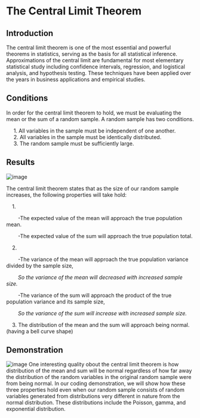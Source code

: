 # The Central Limit Theorem
## Introduction
The central limit theorem is one of the most essential and powerful theorems in statistics, serving as the basis for all statistical inference. Approximations of the central limit are fundamental for most elementary statistical study including confidence intervals, regression, and logistical analysis, and hypothesis testing. These techniques have been applied over the years in business applications and empirical studies. 

## Conditions
In order for the central limit theorem to hold, we must be evaluating the mean or the sum of a random sample. A random sample has two conditions.

&nbsp;&nbsp;&nbsp;&nbsp; 1. All variables in the sample must be independent of one another.      
&nbsp;&nbsp;&nbsp;&nbsp; 2. All variables in the sample must be identically distributed.        
&nbsp;&nbsp;&nbsp;&nbsp; 3. The random sample must be sufficiently large.  
        
## Results
![image](https://user-images.githubusercontent.com/63396651/137059587-cda3074c-e3fd-487f-aa28-ada426c68315.png)

The central limit theorem states that as the size of our random sample increases, the following properties will take hold:

&nbsp;&nbsp;&nbsp;&nbsp;1. 

&nbsp;&nbsp;&nbsp;&nbsp;&nbsp;&nbsp;&nbsp;&nbsp;-The expected value of the mean will approach the true population mean.  

&nbsp;&nbsp;&nbsp;&nbsp;&nbsp;&nbsp;&nbsp;&nbsp;-The expected value of the sum will approach the true population total.

&nbsp;&nbsp;&nbsp;&nbsp;2.

&nbsp;&nbsp;&nbsp;&nbsp;&nbsp;&nbsp;&nbsp;&nbsp;-The variance of the mean will approach the true population variance divided by the sample size, 

&nbsp;&nbsp;&nbsp;&nbsp;&nbsp;&nbsp;&nbsp;&nbsp;*So the variance of the mean will decreased with increased sample size.*

&nbsp;&nbsp;&nbsp;&nbsp;&nbsp;&nbsp;&nbsp;&nbsp;-The variance of the sum will approach the product of the true population variance and its sample size, 

&nbsp;&nbsp;&nbsp;&nbsp;&nbsp;&nbsp;&nbsp;&nbsp;*So the variance of the sum will increase with increased sample size.*

&nbsp;&nbsp;&nbsp;&nbsp;3. The distribution of the mean and the sum will approach being normal. (having a bell curve shape)

## Demonstration
![image](https://user-images.githubusercontent.com/63396651/137059672-56001c2a-f847-4b63-9b35-2312683339b6.png)
One interesting quality obout the central limit theorem is how distribution of the mean and sum will be normal regardless of how far away the distribution of the random variables in the original random sample were from being normal.
In our coding demonstration, we will show how these three properties hold even when our random sample consists of random variables generated from distributions very different in nature from the normal distribution. These distributions include the Poisson, gamma, and exponential distribution.
